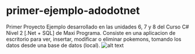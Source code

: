 # primer-ejemplo-adodotnet
Primer Proyecto Ejemplo desarrollado en las unidades 6, 7 y 8 del Curso C# Nivel 2 [.Net + SQL] de Maxi Programa.
Consiste en una aplicacion de escritorio para ver, insertar, modificar o eliminar pokemons, tomando los datos desde una base de datos (local). 
![alt text](https://github.com/GabrielMartC/primer-ejemplo-adodotnet/blob/main/winForm.jpg?raw=true)

